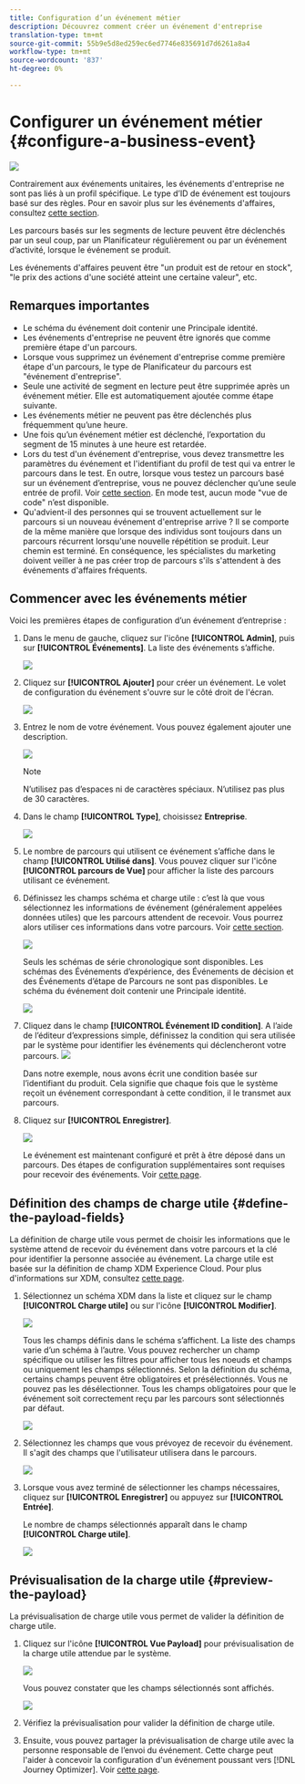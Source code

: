 ```yaml
---
title: Configuration d’un événement métier
description: Découvrez comment créer un événement d'entreprise
translation-type: tm+mt
source-git-commit: 55b9e5d8ed259ec6ed7746e835691d7d6261a8a4
workflow-type: tm+mt
source-wordcount: '837'
ht-degree: 0%

---
```


# Configurer un événement métier {#configure-a-business-event}

![](../assets/do-not-localize/badge.png)

Contrairement aux événements unitaires, les événements d&#39;entreprise ne sont pas liés à un profil spécifique. Le type d’ID de événement est toujours basé sur des règles. Pour en savoir plus sur les événements d&#39;affaires, consultez [cette section](../event/about-events.md).

Les parcours basés sur les segments de lecture peuvent être déclenchés par un seul coup, par un Planificateur régulièrement ou par un événement d’activité, lorsque le événement se produit.

Les événements d&#39;affaires peuvent être &quot;un produit est de retour en stock&quot;, &quot;le prix des actions d&#39;une société atteint une certaine valeur&quot;, etc.

## Remarques importantes

* Le schéma du événement doit contenir une Principale identité.
* Les événements d&#39;entreprise ne peuvent être ignorés que comme première étape d&#39;un parcours.
* Lorsque vous supprimez un événement d&#39;entreprise comme première étape d&#39;un parcours, le type de Planificateur du parcours est &quot;événement d&#39;entreprise&quot;.
* Seule une activité de segment en lecture peut être supprimée après un événement métier. Elle est automatiquement ajoutée comme étape suivante.
* Les événements métier ne peuvent pas être déclenchés plus fréquemment qu’une heure.
* Une fois qu’un événement métier est déclenché, l’exportation du segment de 15 minutes à une heure est retardée.
* Lors du test d&#39;un événement d&#39;entreprise, vous devez transmettre les paramètres du événement et l&#39;identifiant du profil de test qui va entrer le parcours dans le test. En outre, lorsque vous testez un parcours basé sur un événement d’entreprise, vous ne pouvez déclencher qu’une seule entrée de profil. Voir [cette section](../building-journeys/testing-the-journey.md#test-business). En mode test, aucun mode &quot;vue de code&quot; n’est disponible.
* Qu&#39;advient-il des personnes qui se trouvent actuellement sur le parcours si un nouveau événement d&#39;entreprise arrive ? Il se comporte de la même manière que lorsque des individus sont toujours dans un parcours récurrent lorsqu&#39;une nouvelle répétition se produit. Leur chemin est terminé. En conséquence, les spécialistes du marketing doivent veiller à ne pas créer trop de parcours s&#39;ils s&#39;attendent à des événements d&#39;affaires fréquents.

## Commencer avec les événements métier

Voici les premières étapes de configuration d’un événement d’entreprise :

1. Dans le menu de gauche, cliquez sur l&#39;icône **[!UICONTROL Admin]**, puis sur **[!UICONTROL Événements]**. La liste des événements s’affiche.

   ![](../assets/jo-event1.png)

1. Cliquez sur **[!UICONTROL Ajouter]** pour créer un événement. Le volet de configuration du événement s&#39;ouvre sur le côté droit de l&#39;écran.

   ![](../assets/jo-event2.png)

1. Entrez le nom de votre événement. Vous pouvez également ajouter une description.

   ![](../assets/jo-event3-business.png)

   >[!NOTE]
   >
   >N’utilisez pas d’espaces ni de caractères spéciaux. N’utilisez pas plus de 30 caractères.

1. Dans le champ **[!UICONTROL Type]**, choisissez **Entreprise**.

   ![](../assets/jo-event3bis-business.png)

1. Le nombre de parcours qui utilisent ce événement s’affiche dans le champ **[!UICONTROL Utilisé dans]**. Vous pouvez cliquer sur l&#39;icône **[!UICONTROL parcours de Vue]** pour afficher la liste des parcours utilisant ce événement.

1. Définissez les champs schéma et charge utile : c’est là que vous sélectionnez les informations de événement (généralement appelées données utiles) que les parcours attendent de recevoir. Vous pourrez alors utiliser ces informations dans votre parcours. Voir [cette section](../event/about-creating-business.md#define-the-payload-fields).

   ![](../assets/jo-event5-business.png)

   Seuls les schémas de série chronologique sont disponibles. Les schémas des Événements d’expérience, des Événements de décision et des Événements d’étape de Parcours ne sont pas disponibles. Le schéma du événement doit contenir une Principale identité.

   ![](../assets/test-profiles-4.png)

1. Cliquez dans le champ **[!UICONTROL Événement ID condition]**. A l’aide de l’éditeur d’expressions simple, définissez la condition qui sera utilisée par le système pour identifier les événements qui déclencheront votre parcours.
   ![](../assets/jo-event6-business.png)

   Dans notre exemple, nous avons écrit une condition basée sur l’identifiant du produit. Cela signifie que chaque fois que le système reçoit un événement correspondant à cette condition, il le transmet aux parcours.

1. Cliquez sur **[!UICONTROL Enregistrer]**.

   ![](../assets/journey7-business.png)

   Le événement est maintenant configuré et prêt à être déposé dans un parcours. Des étapes de configuration supplémentaires sont requises pour recevoir des événements. Voir [cette page](../event/additional-steps-to-send-events-to-journey-orchestration.md).

## Définition des champs de charge utile {#define-the-payload-fields}

La définition de charge utile vous permet de choisir les informations que le système attend de recevoir du événement dans votre parcours et la clé pour identifier la personne associée au événement. La charge utile est basée sur la définition de champ XDM Experience Cloud. Pour plus d&#39;informations sur XDM, consultez [cette page](https://experienceleague.adobe.com/docs/experience-platform/xdm/home.html).

1. Sélectionnez un schéma XDM dans la liste et cliquez sur le champ **[!UICONTROL Charge utile]** ou sur l&#39;icône **[!UICONTROL Modifier]**.

   ![](../assets/journey8-business.png)

   Tous les champs définis dans le schéma s’affichent. La liste des champs varie d’un schéma à l’autre. Vous pouvez rechercher un champ spécifique ou utiliser les filtres pour afficher tous les noeuds et champs ou uniquement les champs sélectionnés. Selon la définition du schéma, certains champs peuvent être obligatoires et présélectionnés. Vous ne pouvez pas les désélectionner. Tous les champs obligatoires pour que le événement soit correctement reçu par les parcours sont sélectionnés par défaut.

   ![](../assets/journey9-business.png)

1. Sélectionnez les champs que vous prévoyez de recevoir du événement. Il s&#39;agit des champs que l&#39;utilisateur utilisera dans le parcours.

   ![](../assets/journey10-business.png)

1. Lorsque vous avez terminé de sélectionner les champs nécessaires, cliquez sur **[!UICONTROL Enregistrer]** ou appuyez sur **[!UICONTROL Entrée]**.

   Le nombre de champs sélectionnés apparaît dans le champ **[!UICONTROL Charge utile]**.

   ![](../assets/journey12-business.png)

## Prévisualisation de la charge utile {#preview-the-payload}

La prévisualisation de charge utile vous permet de valider la définition de charge utile.

1. Cliquez sur l&#39;icône **[!UICONTROL Vue Payload]** pour prévisualisation de la charge utile attendue par le système.

   ![](../assets/journey13-business.png)

   Vous pouvez constater que les champs sélectionnés sont affichés.

   ![](../assets/journey14-business.png)

1. Vérifiez la prévisualisation pour valider la définition de charge utile.

1. Ensuite, vous pouvez partager la prévisualisation de charge utile avec la personne responsable de l’envoi du événement. Cette charge peut l&#39;aider à concevoir la configuration d&#39;un événement poussant vers [!DNL Journey Optimizer]. Voir [cette page](../event/additional-steps-to-send-events-to-journey-orchestration.md).
